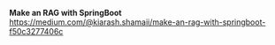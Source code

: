 **Make an RAG with SpringBoot**
https://medium.com/@kiarash.shamaii/make-an-rag-with-springboot-f50c3277406c
